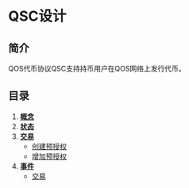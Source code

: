 # QSC设计

## 简介

QOS代币协议QSC支持持币用户在QOS网络上发行代币。

## 目录

1. **[概念](1_concepts.md)**
2. **[状态](2_state.md)**
3. **[交易](3_txs.md)**
    - [创建预授权](3_txs.md#创建QSC)
    - [增加预授权](3_txs.md#发行QSC)
4. **[事件](4_events.md)**
    - [交易](4_events.md#交易)
